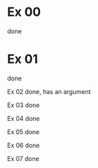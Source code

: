 # Ex 00
done

# Ex 01
done

Ex 02
done, has an argument

Ex 03
done

Ex 04
done

Ex 05
done

Ex 06
done

Ex 07
done
